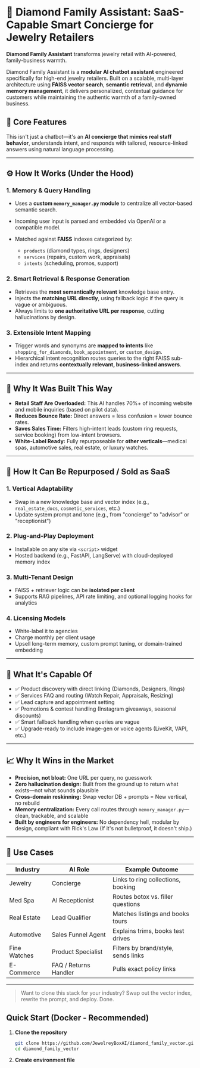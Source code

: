 # 🧠 Diamond Family Assistant: SaaS-Capable Smart Concierge for Jewelry Retailers

**Diamond Family Assistant** transforms jewelry retail with AI-powered, family-business warmth.

Diamond Family Assistant is a **modular AI chatbot assistant** engineered specifically for high-end jewelry retailers. Built on a scalable, multi-layer architecture using **FAISS vector search**, **semantic retrieval**, and **dynamic memory management**, it delivers personalized, contextual guidance for customers while maintaining the authentic warmth of a family-owned business.

## 🎯 **Core Features**

This isn't just a chatbot—it's an **AI concierge that mimics real staff behavior**, understands intent, and responds with tailored, resource-linked answers using natural language processing.

---

## ⚙️ How It Works (Under the Hood)

### 1. Memory & Query Handling

* Uses a **custom `memory_manager.py` module** to centralize all vector-based semantic search.
* Incoming user input is parsed and embedded via OpenAI or a compatible model.
* Matched against **FAISS** indexes categorized by:

  * `products` (diamond types, rings, designers)
  * `services` (repairs, custom work, appraisals)
  * `intents` (scheduling, promos, support)

### 2. Smart Retrieval & Response Generation

* Retrieves the **most semantically relevant** knowledge base entry.
* Injects the **matching URL directly**, using fallback logic if the query is vague or ambiguous.
* Always limits to **one authoritative URL per response**, cutting hallucinations by design.

### 3. Extensible Intent Mapping

* Trigger words and synonyms are **mapped to intents** like `shopping_for_diamonds`, `book_appointment`, or `custom_design`.
* Hierarchical intent recognition routes queries to the right FAISS sub-index and returns **contextually relevant, business-linked answers**.

---

## 🧱 Why It Was Built This Way

* **Retail Staff Are Overloaded:** This AI handles 70%+ of incoming website and mobile inquiries (based on pilot data).
* **Reduces Bounce Rate:** Direct answers = less confusion = lower bounce rates.
* **Saves Sales Time:** Filters high-intent leads (custom ring requests, service booking) from low-intent browsers.
* **White-Label Ready:** Fully repurposeable for **other verticals**—medical spas, automotive sales, real estate, or luxury watches.

---

## 🔁 How It Can Be Repurposed / Sold as SaaS

### 1. Vertical Adaptability

* Swap in a new knowledge base and vector index (e.g., `real_estate_docs`, `cosmetic_services`, etc.)
* Update system prompt and tone (e.g., from "concierge" to "advisor" or "receptionist")

### 2. Plug-and-Play Deployment

* Installable on any site via `<script>` widget
* Hosted backend (e.g., FastAPI, LangServe) with cloud-deployed memory index

### 3. Multi-Tenant Design

* FAISS + retriever logic can be **isolated per client**
* Supports RAG pipelines, API rate limiting, and optional logging hooks for analytics

### 4. Licensing Models

* White-label it to agencies
* Charge monthly per client usage
* Upsell long-term memory, custom prompt tuning, or domain-trained embedding

---

## 🧰 What It's Capable Of

* ✅ Product discovery with direct linking (Diamonds, Designers, Rings)
* ✅ Services FAQ and routing (Watch Repair, Appraisals, Resizing)
* ✅ Lead capture and appointment setting
* ✅ Promotions & contest handling (Instagram giveaways, seasonal discounts)
* ✅ Smart fallback handling when queries are vague
* ✅ Upgrade-ready to include image-gen or voice agents (LiveKit, VAPI, etc.)

---

## 📈 Why It Wins in the Market

* **Precision, not bloat:** One URL per query, no guesswork
* **Zero hallucination design:** Built from the ground up to return what exists—not what sounds plausible
* **Cross-domain reskinning:** Swap vector DB + prompts = New vertical, no rebuild
* **Memory centralization:** Every call routes through `memory_manager.py`—clean, trackable, and scalable
* **Built by engineers for engineers:** No dependency hell, modular by design, compliant with Rick's Law (If it's not bulletproof, it doesn't ship.)

---

## 💼 Use Cases

| Industry     | AI Role               | Example Outcome                     |
| ------------ | --------------------- | ----------------------------------- |
| Jewelry      | Concierge             | Links to ring collections, booking  |
| Med Spa      | AI Receptionist       | Routes botox vs. filler questions   |
| Real Estate  | Lead Qualifier        | Matches listings and books tours    |
| Automotive   | Sales Funnel Agent    | Explains trims, books test drives   |
| Fine Watches | Product Specialist    | Filters by brand/style, sends links |
| E-Commerce   | FAQ / Returns Handler | Pulls exact policy links            |

---

> Want to clone this stack for your industry? Swap out the vector index, rewrite the prompt, and deploy. Done.

## Quick Start (Docker - Recommended)

1. **Clone the repository**
   ```bash
   git clone https://github.com/JewelreyBoxAI/diamond_family_vector.git
   cd diamond_family_vector
   ```

2. **Create environment file**
   ```